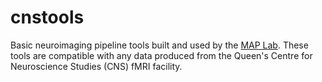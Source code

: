 # cnstools

Basic neuroimaging pipeline tools built and used by the [MAP Lab](http://www.gallivanmaplab.com/). These tools are compatible with any data produced from the Queen's Centre for Neuroscience Studies (CNS) fMRI facility. 


